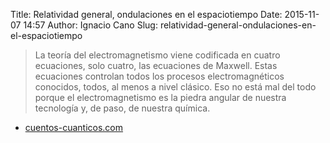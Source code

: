 Title: Relatividad general, ondulaciones en el espaciotiempo
Date: 2015-11-07 14:57
Author: Ignacio Cano
Slug: relatividad-general-ondulaciones-en-el-espaciotiempo

> La teoría del electromagnetismo viene codificada en cuatro ecuaciones,
> solo cuatro, las ecuaciones de Maxwell. Estas ecuaciones controlan
> todos los procesos electromagnéticos conocidos, todos, al menos a
> nivel clásico. Eso no está mal del todo porque el electromagnetismo es
> la piedra angular de nuestra tecnología y, de paso, de nuestra
> química.

- [cuentos-cuanticos.com][]

  [cuentos-cuanticos.com]: http://cuentos-cuanticos.com/2015/11/06/relatividad-general-ondulaciones-en-el-espaciotiempo/
    "Relatividad general, ondulaciones en el espaciotiempo"
